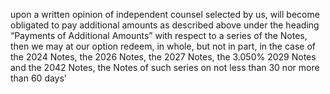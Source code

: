 upon a written opinion of independent counsel selected by us, will become obligated to pay additional amounts as
described above under the heading “Payments of Additional Amounts” with respect to a series of the Notes, then we
may at our option redeem, in whole, but not in part, in the case of the 2024 Notes, the 2026 Notes, the 2027 Notes,
the 3.050% 2029 Notes and the 2042 Notes, the Notes of such series on not less than 30 nor more than 60 days’
